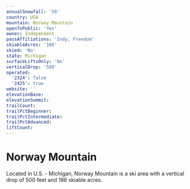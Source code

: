 ```yaml
---
annualSnowfall: '50'
country: USA
mountain: Norway Mountain
openToPublic: 'Yes'
owner: Independent
passAffiliations: 'Indy, Freedom'
skiableAcres: '186'
skied: 'No'
state: Michigan
surfaceLiftsOnly: 'No'
verticalDrop: '500'
operated:
  '2324': false
  '2425': true
website: ''
elevationBase:
elevationSummit:
trailCount:
trailPctBeginner:
trailPctIntermediate:
trailPctAdvanced:
liftCount:
---
```



# Norway Mountain

Located in U.S. - Michigan, Norway Mountain is a ski area with a vertical drop of 500 feet and 186 skiable acres.
